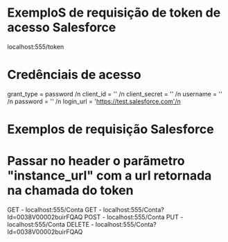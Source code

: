 # ExemploS de requisição de token de acesso Salesforce
localhost:555/token

# Credênciais de acesso
grant_type = password /n
client_id = '' /n
client_secret = '' /n
username = '' /n
password = '' /n
login_url = 'https://test.salesforce.com'/n

# Exemplos de requisição Salesforce
# Passar no header o parãmetro "instance_url" com a url retornada na chamada do token
GET - localhost:555/Conta
GET - localhost:555/Conta?Id=0038V00002buirFQAQ
POST - localhost:555/Conta
PUT - localhost:555/Conta
DELETE - localhost:555/Conta?Id=0038V00002buirFQAQ

